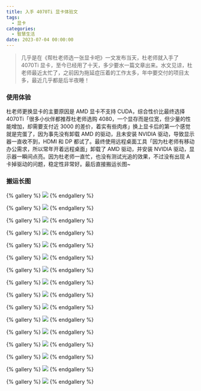 ```yaml
---
title: 入手 4070Ti 显卡体验文
tags:
  - 显卡
categories:
  - 智慧生活
date: 2023-07-04 00:00:00
---
```


> 几乎是在《帮杜老师选一张显卡吧》一文发布当天，杜老师就入手了 4070Ti 显卡，至今已经用了十天，多少要水一篇文章出来。水文见谅，杜老师最近太忙了，之前因为拖延症压着的工作太多，年中要交付的项目太多，最近几乎都是后半夜睡！

<!-- more -->

### 使用体验

杜老师更换显卡的主要原因是 AMD 显卡不支持 CUDA，综合性价比最终选择 4070Ti「很多小伙伴都推荐杜老师选购 4080，一个显存而是位宽，但少量的性能增加，却需要支付近 3000 的差价，着实有些肉疼」换上显卡后的第一个感觉就是完蛋了，因为事先没有卸载 AMD 的驱动，且未安装 NVIDIA 驱动，导致显示器一直收不到，HDMI 和 DP 都试了。最终使用远程桌面工具「因为杜老师有移动办公需求，所以常年开着远程桌面」卸载了 AMD 驱动，并安装 NVIDIA 驱动，显示器一瞬间点亮。因为杜老师一直忙，也没有测试光追的效果，不过没有出现 A 卡掉驱动的问题，稳定性非常好。最后直接搬运长图~

### 搬运长图

{% gallery %}
![](https://cdn.dusays.com/2023/07/602-1.jpg)
{% endgallery %}

{% gallery %}
![](https://cdn.dusays.com/2023/07/602-2.jpg)
{% endgallery %}

{% gallery %}
![](https://cdn.dusays.com/2023/07/602-3.jpg)
{% endgallery %}

{% gallery %}
![](https://cdn.dusays.com/2023/07/602-4.jpg)
{% endgallery %}

{% gallery %}
![](https://cdn.dusays.com/2023/07/602-5.jpg)
{% endgallery %}

{% gallery %}
![](https://cdn.dusays.com/2023/07/602-6.jpg)
{% endgallery %}

{% gallery %}
![](https://cdn.dusays.com/2023/07/602-7.jpg)
{% endgallery %}

{% gallery %}
![](https://cdn.dusays.com/2023/07/602-8.jpg)
{% endgallery %}

{% gallery %}
![](https://cdn.dusays.com/2023/07/602-9.jpg)
{% endgallery %}

{% gallery %}
![](https://cdn.dusays.com/2023/07/602-10.jpg)
{% endgallery %}

{% gallery %}
![](https://cdn.dusays.com/2023/07/602-11.jpg)
{% endgallery %}

{% gallery %}
![](https://cdn.dusays.com/2023/07/602-12.jpg)
{% endgallery %}

{% gallery %}
![](https://cdn.dusays.com/2023/07/602-13.jpg)
{% endgallery %}

{% gallery %}
![](https://cdn.dusays.com/2023/07/602-14.jpg)
{% endgallery %}

{% gallery %}
![](https://cdn.dusays.com/2023/07/602-15.jpg)
{% endgallery %}

{% gallery %}
![](https://cdn.dusays.com/2023/07/602-16.jpg)
{% endgallery %}
